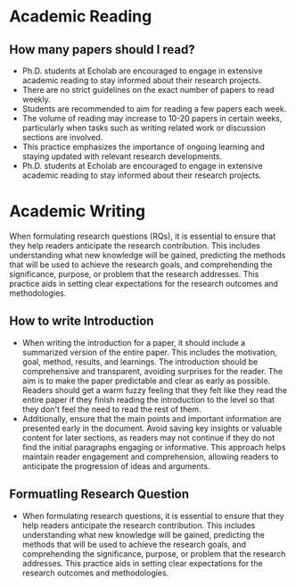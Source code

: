 # Academic Reading

## How many papers should I read?

- Ph.D. students at Echolab are encouraged to engage in extensive academic reading to stay informed about their research projects.
- There are no strict guidelines on the exact number of papers to read weekly.
- Students are recommended to aim for reading a few papers each week.
- The volume of reading may increase to 10-20 papers in certain weeks, particularly when tasks such as writing related work or discussion sections are involved.
- This practice emphasizes the importance of ongoing learning and staying updated with relevant research developments.
- Ph.D. students at Echolab are encouraged to engage in extensive academic reading to stay informed about their research projects.

# Academic Writing

When formulating research questions (RQs), it is essential to ensure that they help readers anticipate the research contribution. This includes understanding what new knowledge will be gained, predicting the methods that will be used to achieve the research goals, and comprehending the significance, purpose, or problem that the research addresses. This practice aids in setting clear expectations for the research outcomes and methodologies.

## How to write Introduction

- When writing the introduction for a paper, it should include a summarized version of the entire paper. This includes the motivation, goal, method, results, and learnings. The introduction should be comprehensive and transparent, avoiding surprises for the reader. The aim is to make the paper predictable and clear as early as possible. Readers should get a warm fuzzy feeling that they felt like they read the entire paper if they finish reading the introduction to the level so that they don't feel the need to read the rest of them.
- Additionally, ensure that the main points and important information are presented early in the document. Avoid saving key insights or valuable content for later sections, as readers may not continue if they do not find the initial paragraphs engaging or informative. This approach helps maintain reader engagement and comprehension, allowing readers to anticipate the progression of ideas and arguments.

## Formuatling Research Question

- When formulating research questions, it is essential to ensure that they help readers anticipate the research contribution. This includes understanding what new knowledge will be gained, predicting the methods that will be used to achieve the research goals, and comprehending the significance, purpose, or problem that the research addresses. This practice aids in setting clear expectations for the research outcomes and methodologies.
